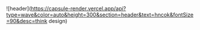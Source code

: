 ![header](https://capsule-render.vercel.app/api?type=wave&color=auto&height=300&section=header&text=hncok&fontSize=90&desc=think design)
